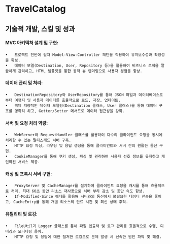 # TravelCatalog
## 기술적 개발, 스킬 및 성과
#### MVC 아키텍처 설계 및 구현:
	•	프로젝트 전반에 걸쳐 Model-View-Controller 패턴을 적용하여 유지보수성과 확장성을 확보.
	•	데이터 모델(Destination, User, Repository 등)을 활용하여 비즈니스 로직을 깔끔하게 관리하고, HTML 템플릿을 통한 동적 뷰 렌더링으로 사용자 경험을 향상.
#### 데이터 관리 및 처리:
	•	DestinationRepository와 UserRepository를 통해 JSON 파일과 데이터베이스로부터 여행지 및 사용자 데이터를 효율적으로 로드, 저장, 업데이트.
	•	객체 지향적인 데이터 모델링(Destination 클래스, User 클래스)을 통해 데이터 구조를 명확히 하고, Getter/Setter 메서드로 데이터 접근성을 강화.
#### 서버 및 요청 처리 역량:
	•	WebServer와 RequestHandler 클래스를 활용하여 다수의 클라이언트 요청을 동시에 처리할 수 있는 멀티스레드 서버 구축.
	•	HTTP 요청 파싱, 라우팅 및 응답 생성을 통해 클라이언트와 서버 간의 원활한 통신 구현.
	•	CookieManager를 통해 쿠키 생성, 파싱 및 관리하여 사용자 선호 정보를 유지하고 개인화된 서비스 제공.
#### 캐싱 및 프록시 서버 구현:
	•	ProxyServer 및 CacheManager를 설계하여 클라이언트 요청을 캐시를 통해 효율적으로 처리, 최대 60초 동안 리소스 재사용으로 서버 부하 감소 및 응답 속도 향상.
	•	If-Modified-Since 헤더를 활용해 서버와의 통신에서 불필요한 데이터 전송을 줄이고, CacheEntry를 통해 개별 리소스의 만료 시간 및 최신 상태 추적.
#### 유틸리티 및 로깅:
	•	FileUtil과 Logger 클래스를 통해 파일 입출력 및 로그 관리를 효율적으로 수행, 디버깅과 모니터링 용이.
	•	HTTP 요청 및 응답에 대한 철저한 로깅으로 문제 발생 시 신속한 원인 파악 및 해결.
